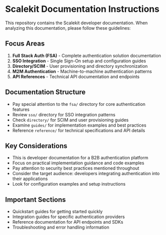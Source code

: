 # Scalekit Documentation Instructions

This repository contains the Scalekit developer documentation. When analyzing this documentation, please follow these guidelines:

## Focus Areas

1. **Full Stack Auth (FSA)** - Complete authentication solution documentation
2. **SSO Integration** - Single Sign-On setup and configuration guides
3. **Directory/SCIM** - User provisioning and directory synchronization
4. **M2M Authentication** - Machine-to-machine authentication patterns
5. **API References** - Technical API documentation and endpoints

## Documentation Structure

- Pay special attention to the `fsa/` directory for core authentication features
- Review `sso/` directory for SSO integration patterns
- Check `directory/` for SCIM and user provisioning guides
- Examine `guides/` for implementation examples and best practices
- Reference `reference/` for technical specifications and API details

## Key Considerations

- This is developer documentation for a B2B authentication platform
- Focus on practical implementation guidance and code examples
- Pay attention to security best practices mentioned throughout
- Consider the target audience: developers integrating authentication into their applications
- Look for configuration examples and setup instructions

## Important Sections

- Quickstart guides for getting started quickly
- Integration guides for specific authentication providers
- Reference documentation for API endpoints and SDKs
- Troubleshooting and error handling information
